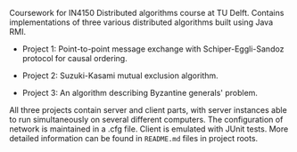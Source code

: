 Coursework for IN4150 Distributed algorithms course at TU Delft. Contains implementations of three various distributed algorithms built using Java RMI.

* Project 1: Point-to-point message exchange with Schiper-Eggli-Sandoz protocol for causal ordering.

* Project 2: Suzuki-Kasami mutual exclusion algorithm.

* Project 3: An algorithm describing Byzantine generals' problem.

All three projects contain server and client parts, with server instances able to run simultaneously on several different computers. The configuration of network is maintained in a .cfg file. Client is emulated with JUnit tests. More detailed information can be found in `README.md` files in project roots.